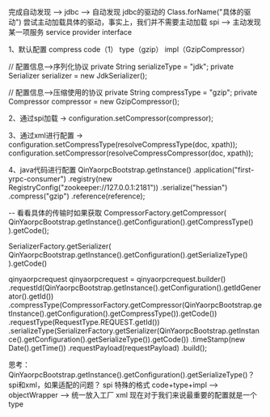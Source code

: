 完成自动发现 --> jdbc  --> 自动发现 jdbc的驱动的
Class.forName("具体的驱动") 尝试主动加载具体的驱动，事实上，我们并不需要主动加载
spi --> 主动发现某一项服务  service provider interface

1、默认配置
compress  code（1） type（gzip） impl（GzipCompressor）

// 配置信息-->序列化协议
private String serializeType = "jdk";
private Serializer serializer = new JdkSerializer();

// 配置信息-->压缩使用的协议
private String compressType = "gzip";
private Compressor compressor = new GzipCompressor();

2、通过spi加载   ->
configuration.setCompressor(compressor);

3、通过xml进行配置  ->  
configuration.setCompressType(resolveCompressType(doc, xpath));
configuration.setCompressor(resolveCompressCompressor(doc, xpath));


4、java代码进行配置
QinYaorpcBootstrap.getInstance()
    .application("first-yrpc-consumer")
    .registry(new RegistryConfig("zookeeper://127.0.0.1:2181"))
    .serialize("hessian")
    .compress("gzip")
    .reference(reference);


-- 看看具体的传输时如果获取
CompressorFactory.getCompressor(
    QinYaorpcBootstrap.getInstance().getConfiguration().getCompressType()
).getCode();

SerializerFactory.getSerializer(
    QinYaorpcBootstrap.getInstance().getConfiguration().getSerializeType()
).getCode()


qinyaorpcrequest qinyaorpcrequest = qinyaorpcrequest.builder()
    .requestId(QinYaorpcBootstrap.getInstance().getConfiguration().getIdGenerator().getId())
    .compressType(CompressorFactory.getCompressor(QinYaorpcBootstrap.getInstance().getConfiguration().getCompressType()).getCode())
    .requestType(RequestType.REQUEST.getId())
    .serializeType(SerializerFactory.getSerializer(QinYaorpcBootstrap.getInstance().getConfiguration().getSerializeType()).getCode())
    .timeStamp(new Date().getTime())
    .requestPayload(requestPayload)
    .build();


思考：
QinYaorpcBootstrap.getInstance().getConfiguration().getSerializeType()？
spi和xml，如果适配的问题？
spi 特殊的格式  code+type+impl --> objectWrapper --> 统一放入工厂
xml
现在对于我们来说最重要的配置就是一个type